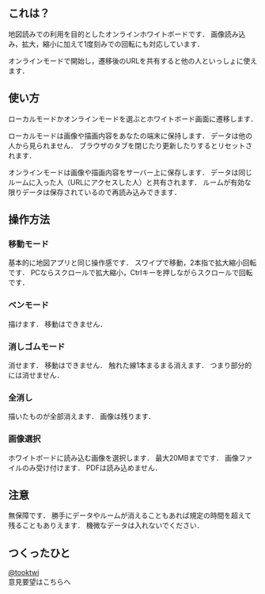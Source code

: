 ## これは？
地図読みでの利用を目的としたオンラインホワイトボードです．
画像読み込み，拡大，縮小に加えて1度刻みでの回転にも対応しています．

オンラインモードで開始し，遷移後のURLを共有すると他の人といっしょに使えます．

## 使い方
ローカルモードかオンラインモードを選ぶとホワイトボード画面に遷移します．

ローカルモードは画像や描画内容をあなたの端末に保持します．
データは他の人から見られません．
ブラウザのタブを閉じたり更新したりするとリセットされます．

オンラインモードは画像や描画内容をサーバー上に保存します．
データは同じルームに入った人（URLにアクセスした人）と共有されます．
ルームが有効な限りデータは保存されているので再読み込みできます．

## 操作方法
### 移動モード
基本的に地図アプリと同じ操作感です．
スワイプで移動，2本指で拡大縮小回転です．
PCならスクロールで拡大縮小，Ctrlキーを押しながらスクロールで回転です．

### ペンモード
描けます．
移動はできません．

### 消しゴムモード
消せます．
移動はできません．
触れた線1本まるまる消えます．
つまり部分的には消せません．

### 全消し
描いたものが全部消えます．
画像は残ります．

### 画像選択
ホワイトボードに読み込む画像を選択します．
最大20MBまでです．
画像ファイルのみ受け付けます．
PDFは読み込めません．

## 注意
無保障です．
勝手にデータやルームが消えることもあれば規定の時間を超えて残ることもありえます．
機微なデータは入れないでください．

## つくったひと
[@tooktwi](https://twitter.com/tooktwi)  
意見要望はこちらへ
